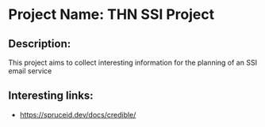 # Project Name: THN SSI Project

## Description:
This project aims to collect interesting information for the planning of an SSI email service

## Interesting links:
- https://spruceid.dev/docs/credible/